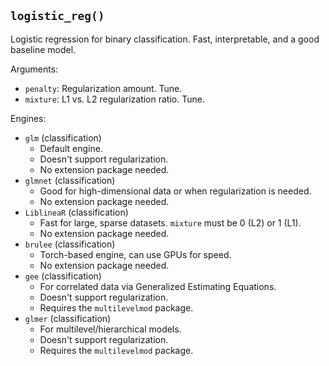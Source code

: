 ## `logistic_reg()`

Logistic regression for binary classification. Fast, interpretable, and a good baseline model.

Arguments:
* `penalty`: Regularization amount. Tune.
* `mixture`: L1 vs. L2 regularization ratio. Tune.

Engines:
* `glm` (classification)
    - Default engine.
    - Doesn't support regularization.
    - No extension package needed.
* `glmnet` (classification)
    - Good for high-dimensional data or when regularization is needed.
    - No extension package needed.
* `LiblineaR` (classification)
    - Fast for large, sparse datasets. `mixture` must be 0 (L2) or 1 (L1).
    - No extension package needed.
* `brulee` (classification)
    - Torch-based engine, can use GPUs for speed.
    - No extension package needed.
* `gee` (classification)
    - For correlated data via Generalized Estimating Equations.
    - Doesn't support regularization.
    - Requires the `multilevelmod` package.
* `glmer` (classification)
    - For multilevel/hierarchical models.
    - Doesn't support regularization.
    - Requires the `multilevelmod` package.

